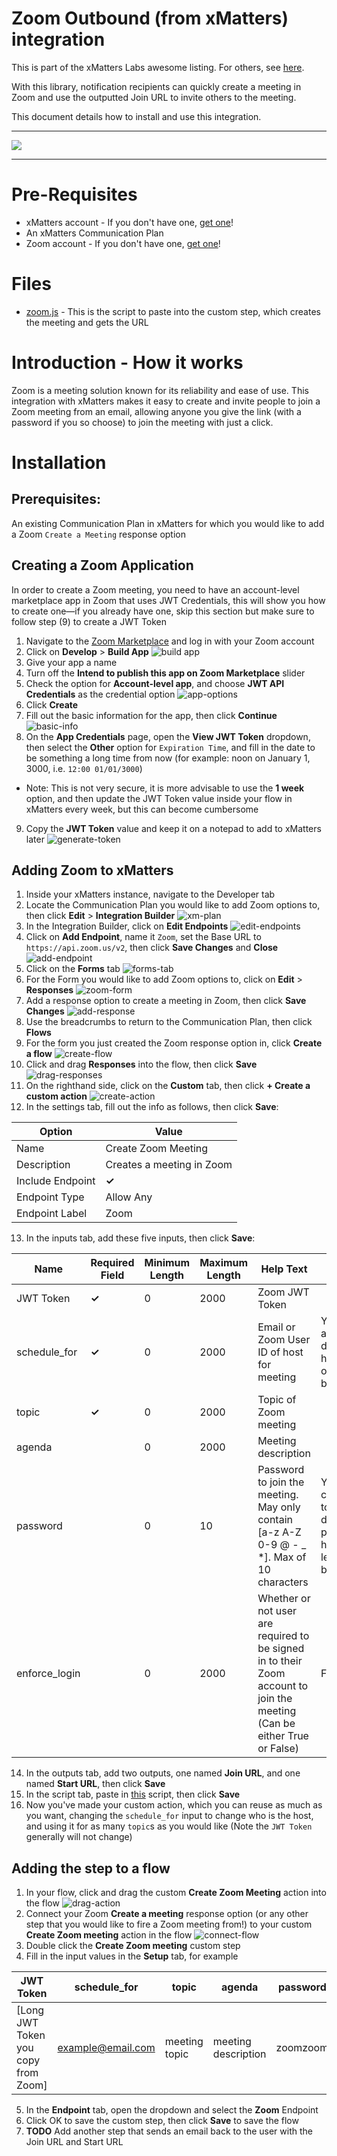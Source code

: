 # Zoom Outbound (from xMatters) integration
This is part of the xMatters Labs awesome listing. For others, see [here](https://github.com/xmatters/xMatters-Labs).

With this library, notification recipients can quickly create a meeting in Zoom and use the outputted Join URL to invite others to the meeting.

This document details how to install and use this integration. 

---------

<kbd>
<img src="https://github.com/xmatters/xMatters-Labs/raw/master/media/disclaimer.png">
</kbd>

---------
# Pre-Requisites
* xMatters account - If you don't have one, [get one](https://www.xmatters.com)! 
* An xMatters Communication Plan
* Zoom account - If you don't have one, [get one](https://zoom.us/)!

# Files
* [zoom.js](./zoom.js) - This is the script to paste into the custom step, which creates the meeting and gets the URL

# Introduction - How it works
Zoom is a meeting solution known for its reliability and ease of use. This integration with xMatters makes it easy to create and invite people to join a Zoom meeting from an email, allowing anyone you give the link (with a password if you so choose) to join the meeting with just a click.

# Installation
## Prerequisites:
An existing Communication Plan in xMatters for which you would like to add a Zoom `Create a Meeting` response option

## Creating a Zoom Application
In order to create a Zoom meeting, you need to have an account-level marketplace app in Zoom that uses JWT Credentials, this will show you how to create one—if you already have one, skip this section but make sure to follow step (9) to create a JWT Token

1. Navigate to the [Zoom Marketplace](https://marketplace.zoom.us/) and log in with your Zoom account
2. Click on **Develop** > **Build App**
![build app](./media/build-app.png)
3. Give your app a name
4. Turn off the **Intend to publish this app on Zoom Marketplace** slider
5. Check the option for **Account-level app**, and choose **JWT API Credentials** as the credential option
![app-options](./media/app-options.png)
6. Click **Create**
7. Fill out the basic information for the app, then click **Continue**
![basic-info](./media/basic-info.png)
8. On the **App Credentials** page, open the **View JWT Token** dropdown, then select the **Other** option for `Expiration Time`, and fill in the date to be something a long time from now (for example: noon on January 1, 3000, i.e. `12:00 01/01/3000`)
* Note: This is not very secure, it is more advisable to use the **1 week** option, and then update the JWT Token value inside your flow in xMatters every week, but this can become cumbersome
9. Copy the **JWT Token** value and keep it on a notepad to add to xMatters later
![generate-token](./media/generate-token.png)

## Adding Zoom to xMatters
1. Inside your xMatters instance, navigate to the Developer tab
2. Locate the Communication Plan you would like to add Zoom options to, then click **Edit** > **Integration Builder**
![xm-plan](./media/xm-plan.png)
3. In the Integration Builder, click on **Edit Endpoints**
![edit-endpoints](./media/edit-endpoints.png)
4. Click on **Add Endpoint**, name it `Zoom`, set the Base URL to `https://api.zoom.us/v2`, then click **Save Changes** and **Close**
![add-endpoint](./media/add-endpoint.png)
5. Click on the **Forms** tab
![forms-tab](./media/forms-tab.png)
6. For the Form you would like to add Zoom options to, click on **Edit** > **Responses**
![zoom-form](./media/zoom-form.png)
7. Add a response option to create a meeting in Zoom, then click **Save Changes**
![add-response](./media/add-response.png)
8. Use the breadcrumbs to return to the Communication Plan, then click **Flows**
9. For the form you just created the Zoom response option in, click **Create a flow**
![create-flow](./media/create-flow.png)
10. Click and drag **Responses** into the flow, then click **Save**
![drag-responses](./media/drag-responses.png)
11. On the righthand side, click on the **Custom** tab, then click **+ Create a custom action**
![create-action](./media/create-action.png)
12. In the settings tab, fill out the info as follows, then click **Save**:

| Option                     | Value                                   |
| ---------------------- | ------------------------------- |
| Name                      | Create Zoom Meeting         |
| Description             | Creates a meeting in Zoom |
| Include Endpoint    | **✓**                                     |
| Endpoint Type        | Allow Any                             |
| Endpoint Label       | Zoom                                   |

13. In the inputs tab, add these five inputs, then click **Save**:

| Name | Required Field | Minimum Length | Maximum Length | Help Text | Default Value | Multiline |
| ------- | ---------------- | -------------------- | -------------------- | ----------- | --------------- | --------- |
| JWT Token | **✓** | 0 | 2000 | Zoom JWT Token |  |  |
| schedule_for | **✓** | 0 | 2000 | Email or Zoom User ID of host for meeting | You can add a default host here or leave it blank |  |
| topic | **✓** | 0 | 2000 | Topic of Zoom meeting |  |  |
| agenda |  | 0 | 2000 | Meeting description |  |  |
| password |  | 0 | 10 | Password to join the meeting. May only contain [a-z A-Z 0-9 @ - _ *]. Max of 10 characters | You can choose to put a default password here or leave it blank |  |
| enforce_login |  | 0 | 2000 | Whether or not user are required to be signed in to their Zoom account to join the meeting (Can be either True or False) | False |  | 
14. In the outputs tab, add two outputs, one named **Join URL**, and one named **Start URL**, then click **Save**
15. In the script tab, paste in [this](./script.js) script, then click **Save**
16. Now you've made your custom action, which you can reuse as much as you want, changing the `schedule_for` input to change who is the host, and using it for as many `topic`s as you would like (Note the `JWT Token` generally will not change)


## Adding the step to a flow
1. In your flow, click and drag the custom **Create Zoom Meeting** action into the flow
![drag-action](./media/drag-action.png)
2. Connect your Zoom **Create a meeting** response option (or any other step that you would like to fire a Zoom meeting from!) to your custom **Create Zoom meeting** action in the flow
![connect-flow](./media/connect-flow.png)
3. Double click the **Create Zoom meeting** custom step
4. Fill in the input values in the **Setup** tab, for example

| JWT Token | schedule_for | topic | agenda | password | enforce_login |
| --- | --- | --- | --- | --- | --- |
| [Long JWT Token you copy from Zoom] | example@email.com | meeting topic | meeting description | zoomzoom | False |

5. In the **Endpoint** tab, open the dropdown and select the **Zoom** Endpoint
6. Click OK to save the custom step, then click **Save** to save the flow
7. **TODO** Add another step that sends an email back to the user with the Join URL and Start URL 
